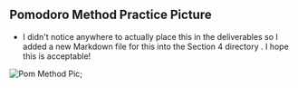 ## Pomodoro Method Practice Picture

- I didn't notice anywhere to actually place this in the deliverables so I added a new Markdown file for this into the Section 4 directory . I hope this is acceptable!


![Pom Method Pic](https://res.cloudinary.com/yoroden/image/upload/v1618963464/pomMethodPic_kajgkp.jpg);
